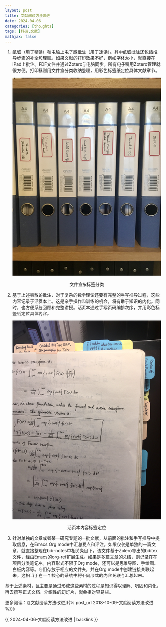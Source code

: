 ```yaml
---
layout: post
title: 文献阅读方法改进
date: 2024-04-06
categories: [thoughts]
tags: [科研,文献]
mathjax: false
---
```


1.  纸版（用于精读）和电脑上电子版批注（用于速读）。其中纸版批注还包括推导步骤的补全和理顺。如果文献的打印效果不好，例如字体太小，就直接在iPad上批注。PDF文件并通过Zotero与电脑同步。所有电子稿用Zotero管理就很方便。打印稿则用文件盒分类收纳整理，用彩色标签纸定位具体文献章节。

    <p align="center"><img src="/figures/2024-04-06-labels-on-file-boxes.jpg" alt="文件盒按标签分类" /></p>
    <p align="center">文件盒按标签分类</p>

2.  基于上述零散的批注，对于复杂的数学理论还要有完整的手写推导过程，这些内容记录于活页本上。这是亲手操作和训练的机会，将有助于知识的内化。同时，也方便系统回顾和完整讲授。活页本通过手写页码编排次序，并用彩色标签纸定位具体内容。

    <p align="center"><img src="/figures/2024-04-06-labels-in-notebook.jpg" alt="活页本内容标签定位" /></p>
    <p align="center">活页本内容标签定位</p>

3.  针对单独的文章或者某一研究专题的一批文献，从前面的批注和手写推导中提取信息，在Emacs Org mode中汇总要点和评注。如果仅仅是单独的一篇文章，就直接整理在bib-notes中相关条目下，该文件基于Zotero导出的bibtex文件，经由Emacs的org-ref扩展生成。如果是多篇文章的总结，则记录在在项目分类笔记中。内容形式不限于Org mode，还可以是思维导图、手绘图、白板内容等。它们存放于相应的文件夹，并在Org mode中创建链接关联起来。这相当于在一个核心的系统中将不同形式的内容关联与汇总起来。

基于上述素材，且主要是通过形成这些素材的过程是知识得以理解、巩固和内化，再去撰写正式文档、介绍性的幻灯片，就会相对容易些。

更多阅读：《[文献阅读方法改进]({% post_url 2018-10-09-文献阅读方法改进 %})》

{{ 2024-04-06-文献阅读方法改进 | backlink }}
